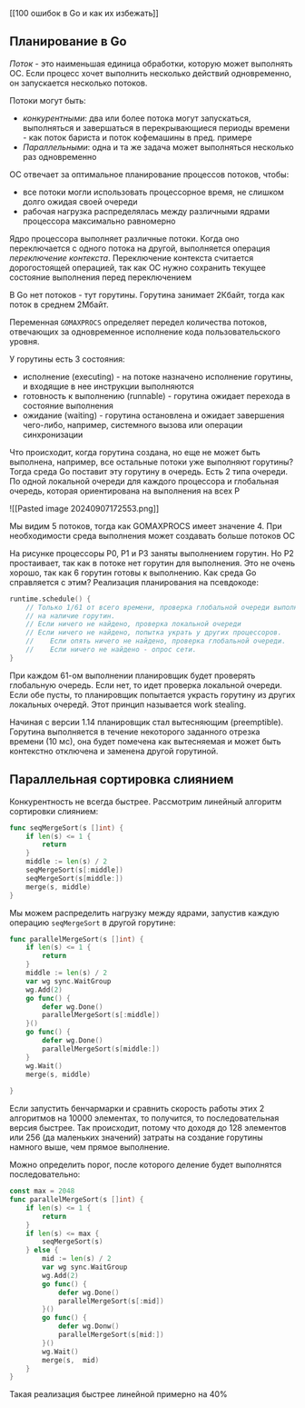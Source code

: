 [[100 ошибок в Go и как их избежать]]

## Планирование в Go
*Поток* - это наименьшая единица обработки, которую может выполнять ОС. Если процесс хочет выполнить несколько действий одновременно, он запускается несколько потоков.

Потоки могут быть:
- *конкурентными*: два или более потока могут запускаться, выполняться и завершаться в перекрывающиеся периоды времени - как поток бариста и поток кофемашины в пред. примере 
- *Параллельными*: одна и та же задача может выполняться несколько раз одновременно

ОС отвечает за оптимальное планирование процессов потоков, чтобы:
- все потоки могли использовать процессорное время, не слишком долго ожидая своей очереди
- рабочая нагрузка распределялась между различными ядрами процессора максимально равномерно

Ядро процессора выполняет различные потоки. Когда оно переключается с одного потока на другой, выполняется операция *переключение контекста*. Переключение контекста считается дорогостоящей операцией, так как ОС нужно сохранить текущее состояние выполнения перед переключением

В Go нет потоков - тут горутины. Горутина занимает 2Кбайт, тогда как поток в среднем 2Мбайт. 

Переменная `GOMAXPROCS` определяет передел количества потоков, отвечающих за одновременное исполнение кода пользовательского уровня.

У горутины есть 3 состояния:
- исполнение (executing) - на потоке назначено исполнение горутины, и входящие в нее инструкции выполняются
- готовность к выполнению (runnable) - горутина ожидает перехода в состояние выполнения
- ожидание (waiting) - горутина остановлена и ожидает завершения чего-либо, например, системного вызова или операции синхронизации

Что происходит, когда горутина создана, но еще не может быть выполнена, например, все остальные потоки уже выполняют горутины? Тогда среда Go поставит эту горутину в очередь. Есть 2 типа очереди. По одной локальной очереди для каждого процессора и глобальная очередь, которая ориентирована на выполнения на всех P

![[Pasted image 20240907172553.png]]

Мы видим 5 потоков, тогда как GOMAXPROCS имеет значение 4. При необходимости среда выполнения может создавать больше потоков ОС

На рисунке процессоры P0, P1 и P3 заняты выполнением горутин. Но P2 простаивает, так как в потоке нет горутин для выполнения. Это не очень хорошо, так как 6 горутин готовы к выполнению. Как среда Go справляется с этим?
Реализация планирования на псевдокоде:
```go
runtime.schedule() {
	// Только 1/61 от всего времени, проверка глобальной очереди выполнения
	// на наличие горутин.
	// Если ничего не найдено, проверка локальной очереди
	// Если ничего не найдено, попытка украть у других процессоров.
	//    Если опять ничего не найдено, проверка глобальной очереди.
	//    Если ничего не найдено - опрос сети.
}
```
При каждом 61-ом выполнении планировщик будет проверять глобальную очередь. Если нет, то идет проверка локальной очереди. Если обе пусты, то планировщик попытается украсть горутину из других локальных очередй. Этот принцип называется work stealing. 

Начиная с версии 1.14 планировщик стал вытесняющим (preemptible). Горутина выполняется в течение некоторого заданного отрезка времени (10 мс), она будет помечена как вытесняемая и может быть контекстно отключена и заменена другой горутиной. 

## Параллельная сортировка слиянием
Конкурентность не всегда быстрее. Рассмотрим линейный алгоритм сортировки слиянием:
```go
func seqMergeSort(s []int) {
	if len(s) <= 1 {
		return
	}
	middle := len(s) / 2
	seqMergeSort(s[:middle])
	seqMergeSort(s[middle:])
	merge(s, middle)
}
```
Мы можем распределить нагрузку между ядрами, запустив каждую операцию `seqMergeSort` в другой горутине:
```go
func parallelMergeSort(s []int) {
	if len(s) <= 1 {
		return
	}
	middle := len(s) / 2
	var wg sync.WaitGroup
	wg.Add(2)
	go func() {
		defer wg.Done()
		parallelMergeSort(s[:middle])
	}()
	go func() {
		defer wg.Done()
		parallelMergeSort(s[middle:])
	}
	wg.Wait()
	merge(s, middle)
	
}
```
Если запустить бенчармарки и сравнить скорость работы этих 2 алгоритмов на 10000 элементах, то получится, то последовательная версия быстрее.
Так происходит, потому что доходя до 128 элементов или 256 (да маленьких значений) затраты на создание горутины намного выше, чем прямое выполнение.

Можно определить порог, после которого деление будет выполнятся последовательно:
```go
const max = 2048
func parallelMergeSort(s []int) {
	if len(s) <= 1 {
		return 
	}
	if len(s) <= max {
		seqMergeSort(s)
	} else {
		mid := len(s) / 2
		var wg sync.WaitGroup
		wg.Add(2)
		go func() {
			defer wg.Done()
			parallelMergeSort(s[:mid])
		}()
		go func() {
			defer wg.Donw()
			parallelMergeSort(s[mid:])
		}()
		wg.Wait()
		merge(s,  mid)
	}
}
```
Такая реализация быстрее линейной примерно на 40%
